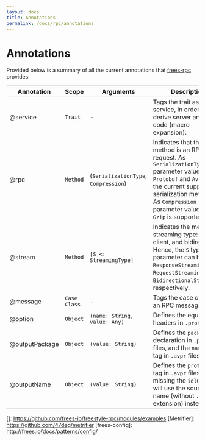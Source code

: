 ```yaml
---
layout: docs
title: Annotations
permalink: /docs/rpc/annotations
---
```


# Annotations

Provided below is a summary of all the current annotations that [frees-rpc] provides:

Annotation | Scope | Arguments | Description
--- | --- | --- | ---
@service | `Trait` | - | Tags the trait as an [RPC] service, in order to derive server and client code (macro expansion).
@rpc | `Method` | (`SerializationType`, `Compression`) | Indicates that the method is an RPC request. As `SerializationType` parameter value, `Protobuf` and `Avro` are the current supported serialization methods. As `Compression` parameter value, only `Gzip` is supported.
@stream | `Method` | `[S <: StreamingType]` | Indicates the  method's streaming type: server, client, and bidirectional. Hence, the `S` type parameter can be `ResponseStreaming`, `RequestStreaming`, or `BidirectionalStreaming`, respectively.
@message | `Case Class` | - | Tags the case class as an RPC message.
@option | `Object` | `(name: String, value: Any)` | Defines the equivalent headers in `.proto` files.
@outputPackage | `Object` | `(value: String)` | Defines the `package` declaration in `.proto` files, and the `namespace` tag in `.avpr` files.
@outputName  | `Object` | `(value: String)` | Defines the `protocol` tag in `.avpr` files; if missing the `idlGen` tool will use the source file name (without `.scala` extension) instead.

[RPC]: https://en.wikipedia.org/wiki/Remote_procedure_call
[HTTP/2]: https://http2.github.io/
[gRPC]: https://grpc.io/
[frees-rpc]: https://github.com/frees-io/freestyle-rpc
[Java gRPC]: https://github.com/grpc/grpc-java
[JSON]: https://en.wikipedia.org/wiki/JSON
[gRPC guide]: https://grpc.io/docs/guides/
[@tagless algebra]: http://frees.io/docs/core/algebras/
[PBDirect]: https://github.com/btlines/pbdirect
[scalameta]: https://github.com/scalameta/scalameta
[Monix]: https://monix.io/
[cats-effect]: https://github.com/typelevel/cats-effect
[]: https://github.com/frees-io/freestyle-rpc/modules/examples
[Metrifier]: https://github.com/47deg/metrifier
[frees-config]: http://frees.io/docs/patterns/config/